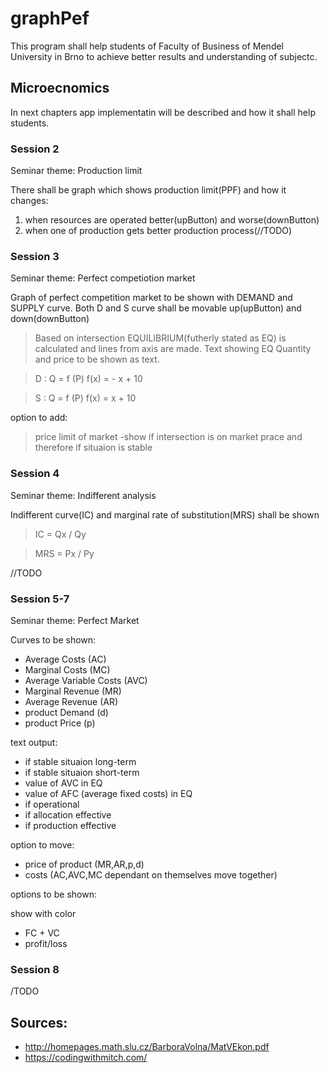 # graphPef

This program shall help students of Faculty of Business of Mendel University in Brno to achieve better results and understanding of subjectc.

## Microecnomics
In next chapters app implementatin will be described and how it shall help students.
### Session 2
Seminar theme: Production limit

There shall be graph which shows production limit(PPF) and how it changes: 
1. when resources are operated better(upButton) and worse(downButton)
2. when one of production gets better production process(//TODO)

### Session 3
Seminar theme: Perfect competiotion market

Graph of perfect competition market to be shown with DEMAND and SUPPLY curve. Both D and S curve shall be movable up(upButton) and down(downButton)

>Based on intersection EQUILIBRIUM(futherly stated as EQ) is calculated and lines from axis are made. Text showing EQ Quantity and price to be shown as text.

> D : Q = f (P) f(x) = - x + 10  

> S : Q = f (P) f(x) = x + 10

option to add:

>price limit of market
>  -show if intersection is on market prace and therefore if situaion is stable

### Session 4
Seminar theme: Indifferent analysis

Indifferent curve(IC) and marginal rate of substitution(MRS) shall be shown
> IC = Qx / Qy

> MRS = Px / Py

//TODO

### Session 5-7
Seminar theme: Perfect Market

Curves to be shown:
- Average Costs (AC)
- Marginal Costs (MC)
- Average Variable Costs (AVC)
- Marginal Revenue (MR)
- Average Revenue (AR)
- product Demand (d)
- product Price (p)

text output:
- if stable situaion long-term
- if stable situaion short-term
- value of AVC in EQ
- value of AFC (average fixed costs) in EQ
- if operational
- if allocation effective
- if production effective

option to move:
- price of product (MR,AR,p,d)
- costs (AC,AVC,MC dependant on themselves move together)

options to be shown:

show with color 
- FC + VC
- profit/loss


### Session 8
/TODO

## Sources:

- http://homepages.math.slu.cz/BarboraVolna/MatVEkon.pdf
- https://codingwithmitch.com/
